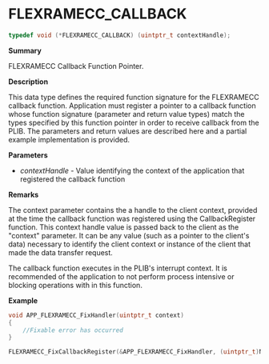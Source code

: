 # FLEXRAMECC_CALLBACK

```c
typedef void (*FLEXRAMECC_CALLBACK) (uintptr_t contextHandle);
```

**Summary**

FLEXRAMECC Callback Function Pointer.

**Description**

This data type defines the required function signature for the FLEXRAMECC callback function.
Application must register a pointer to a callback function whose function signature (parameter and return value types) match the types specified by this function pointer in order to receive callback from the PLIB.
The parameters and return values are described here and a partial example implementation is provided.

**Parameters**

* *contextHandle* - Value identifying the context of the application that registered the callback function

**Remarks**

The context parameter contains the a handle to the client context, provided at the time the callback function was registered using the CallbackRegister function.
This context handle value is passed back to the client as the "context" parameter.
It can be any value (such as a pointer to the client's data) necessary to identify the client context or instance of the client that made the data transfer request.

The callback function executes in the PLIB's interrupt context. It is recommended of the application to not perform process intensive or blocking operations with in this function.

**Example**

```c
void APP_FLEXRAMECC_FixHandler(uintptr_t context)
{
    //Fixable error has occurred
}

FLEXRAMECC_FixCallbackRegister(&APP_FLEXRAMECC_FixHandler, (uintptr_t)NULL);
```
